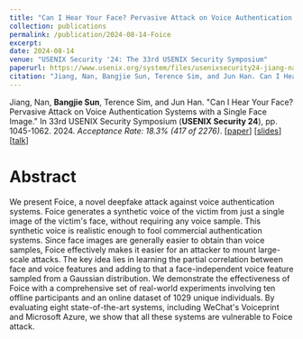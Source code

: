 ```yaml
---
title: "Can I Hear Your Face? Pervasive Attack on Voice Authentication Systems with a Single Face Image"
collection: publications
permalink: /publication/2024-08-14-Foice
excerpt: 
date: 2024-08-14
venue: "USENIX Security '24: The 33rd USENIX Security Symposium"
paperurl: https://www.usenix.org/system/files/usenixsecurity24-jiang-nan.pdf
citation: "Jiang, Nan, Bangjie Sun, Terence Sim, and Jun Han. Can I Hear Your Face? Pervasive Attack on Voice Authentication Systems with a Single Face Image. In 33rd USENIX Security Symposium (USENIX Security 24), pp. 1045-1062. 2024."
---
```

Jiang, Nan, **Bangjie Sun**, Terence Sim, and Jun Han. "Can I Hear Your Face? Pervasive Attack on Voice Authentication Systems with a Single Face Image." In 33rd USENIX Security Symposium (**USENIX Security 24**), pp. 1045-1062. 2024. *Acceptance Rate: 18.3% (417 of 2276)*. \[[paper](https://www.usenix.org/system/files/usenixsecurity24-jiang-nan.pdf)\] \[[slides](https://sunbangjie.github.io/files/FoiceSlides.pdf)\] \[[talk](https://www.youtube.com/watch?v=H6gKHqu4Rdg)\]


Abstract
=====
We present Foice, a novel deepfake attack against voice authentication systems. Foice generates a synthetic voice of the victim from just a single image of the victim's face, without requiring any voice sample. This synthetic voice is realistic enough to fool commercial authentication systems. Since face images are generally easier to obtain than voice samples, Foice effectively makes it easier for an attacker to mount large-scale attacks. The key idea lies in learning the partial correlation between face and voice features and adding to that a face-independent voice feature sampled from a Gaussian distribution. We demonstrate the effectiveness of Foice with a comprehensive set of real-world experiments involving ten offline participants and an online dataset of 1029 unique individuals. By evaluating eight state-of-the-art systems, including WeChat's Voiceprint and Microsoft Azure, we show that all these systems are vulnerable to Foice attack.